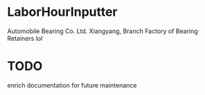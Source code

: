 LaborHourInputter
================

Automobile Bearing  Co. Ltd. Xiangyang, Branch Factory of Bearing Retainers lol

TODO
====

enrich documentation for future maintenance
